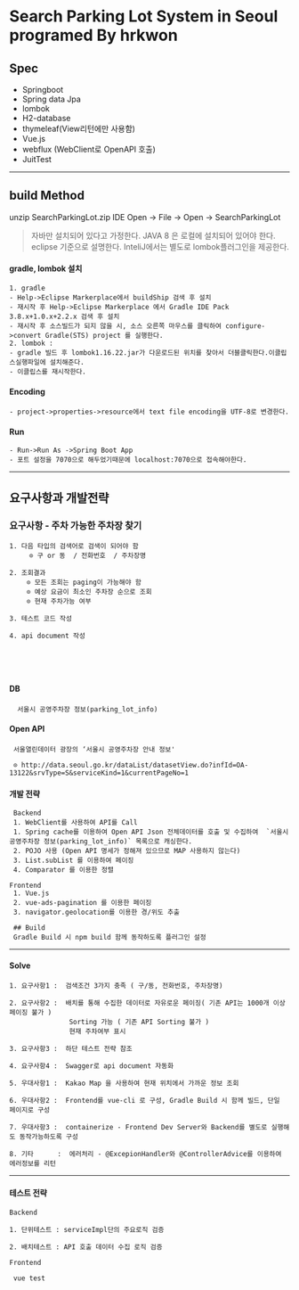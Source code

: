 Search Parking Lot System in Seoul
programed By hrkwon 
==================================
## Spec
- Springboot
- Spring data Jpa
- lombok
- H2-database
- thymeleaf(View리턴에만 사용함)
- Vue.js
- webflux (WebClient로 OpenAPI 호출)
- JuitTest
--------------------------------------------
## build Method

unzip SearchParkingLot.zip 
IDE Open -> File -> Open -> SearchParkingLot

>자바만 설치되어 있다고 가정한다. JAVA 8 은 로컬에 설치되어 있어야 한다. eclipse 기준으로 설명한다. InteliJ에서는 별도로 lombok플러그인을 제공한다. 

#### gradle, lombok 설치

	1. gradle 
    - Help->Eclipse Markerplace에서 buildShip 검색 후 설치
    - 재시작 후 Help->Eclipse Markerplace 에서 Gradle IDE Pack 3.8.x+1.0.x+2.2.x 검색 후 설치
    - 재시작 후 소스빌드가 되지 않을 시, 소스 오른쪽 마우스를 클릭하여 configure->convert Gradle(STS) project 를 실행한다.
	2. lombok : 
    - gradle 빌드 후 lombok1.16.22.jar가 다운로드된 위치를 찾아서 더블클릭한다.이클립스실행파일에 설치해준다.
    - 이클립스를 재시작한다.
    
#### Encoding
    - project->properties->resource에서 text file encoding을 UTF-8로 변경한다.

#### Run
    - Run->Run As ->Spring Boot App
    - 포트 설정을 7070으로 해두었기때문에 localhost:7070으로 접속해야한다.
--------------------------------------------
## 요구사항과 개발전략

 ### 요구사항 - 주차 가능한 주차장 찾기
    1. 다음 타입의 검색어로 검색이 되어야 함
         ⊙ 구 or 동  / 전화번호  / 주차장명  
         
    2. 조회결과
    　　 ⊙ 모든 조회는 paging이 가능해야 함  
    　　 ⊙ 예상 요금이 최소인 주차장 순으로 조회  
    　　 ⊙ 현재 주차가능 여부 
    
    3. 테스트 코드 작성  
    
    4. api document 작성
　　 
-------------------------------------------

  #### DB
  
      서울시 공영주차장 정보(parking_lot_info)
     
  #### Open API

     서울열린데이터 광장의 ‘서울시 공영주차장 안내 정보'
     
     ⊙ http://data.seoul.go.kr/dataList/datasetView.do?infId=OA-13122&srvType=S&serviceKind=1&currentPageNo=1
     
  #### 개발 전략
     Backend
     1. WebClient를 사용하여 API를 Call
     1. Spring cache를 이용하여 Open API Json 전체데이터를 호출 및 수집하여  `서울시 공영주차장 정보(parking_lot_info)` 목록으로 캐싱한다.
     2. POJO 사용 (Open API 명세가 정해져 있으므로 MAP 사용하지 않는다)
     3. List.subList 를 이용하여 페이징
     4. Comparator 를 이용한 정렬
     
    Frontend
     1. Vue.js 
     2. vue-ads-pagination 를 이용한 페이징
     3. navigator.geolocation를 이용한 경/위도 추출
     
     ## Build
     Gradle Build 시 npm build 함께 동작하도록 플러그인 설정
     
---------------------------------------------------

   #### Solve

  
  	1. 요구사항1 :  검색조건 3가지 충족 ( 구/동, 전화번호, 주차장명)

  	2. 요구사항2 :  배치를 통해 수집한 데이터로 자유로운 페이징( 기존 API는 1000개 이상 페이징 불가 )
  	               Sorting 가능 ( 기존 API Sorting 불가 )
  	               현재 주차여부 표시

  	3. 요구사항3 :  하단 테스트 전략 참조

  	4. 요구사항4 :  Swagger로 api document 자동화
  	
  	5. 우대사항1 :  Kakao Map 을 사용하여 현재 위치에서 가까운 정보 조회 
  	
  	6. 우대사항2 :  Frontend를 vue-cli 로 구성, Gradle Build 시 함께 빌드, 단일 페이지로 구성
  	
  	7. 우대사항3 :  containerize - Frontend Dev Server와 Backend를 별도로 실행해도 동작가능하도록 구성
  	
  	8. 기타      :  에러처리 - @ExcepionHandler와 @ControllerAdvice를 이용하여 에러정보를 리턴
   
---------------------------------------------  

   #### 테스트 전략
    Backend
   
    1. 단위테스트 : serviceImpl단의 주요로직 검증
  	
  	2. 배치테스트 : API 호출 데이터 수집 로직 검증
  	
  	Frontend
       
     vue test
  

